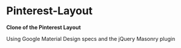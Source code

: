 # Pinterest-Layout

<b>Clone of the Pinterest Layout</b>

Using Google Material Design specs and the jQuery Masonry plugin
